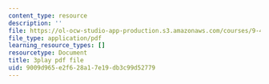 ```yaml
---
content_type: resource
description: ''
file: https://ol-ocw-studio-app-production.s3.amazonaws.com/courses/9-40-introduction-to-neural-computation-spring-2018/9009d965e2f628a17e19db3c99d52779_gt52wUN3VrQ.pdf
file_type: application/pdf
learning_resource_types: []
resourcetype: Document
title: 3play pdf file
uid: 9009d965-e2f6-28a1-7e19-db3c99d52779
---
```

